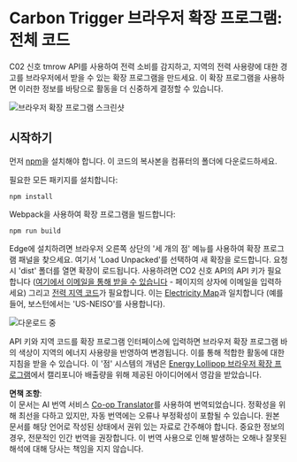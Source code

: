 <!--
CO_OP_TRANSLATOR_METADATA:
{
  "original_hash": "21b364c158c8e4f698de65eeac16c9fe",
  "translation_date": "2025-08-23T23:51:40+00:00",
  "source_file": "5-browser-extension/solution/translation/README.ms.md",
  "language_code": "ko"
}
-->
# Carbon Trigger 브라우저 확장 프로그램: 전체 코드

C02 신호 tmrow API를 사용하여 전력 소비를 감지하고, 지역의 전력 사용량에 대한 경고를 브라우저에서 받을 수 있는 확장 프로그램을 만드세요. 이 확장 프로그램을 사용하면 이러한 정보를 바탕으로 활동을 더 신중하게 결정할 수 있습니다.

![브라우저 확장 프로그램 스크린샷](../../../../../5-browser-extension/extension-screenshot.png)

## 시작하기

먼저 [npm](https://npmjs.com)을 설치해야 합니다. 이 코드의 복사본을 컴퓨터의 폴더에 다운로드하세요.

필요한 모든 패키지를 설치합니다:

```
npm install
```

Webpack을 사용하여 확장 프로그램을 빌드합니다:

```
npm run build
```

Edge에 설치하려면 브라우저 오른쪽 상단의 '세 개의 점' 메뉴를 사용하여 확장 프로그램 패널을 찾으세요. 여기서 'Load Unpacked'를 선택하여 새 확장을 로드합니다. 요청 시 'dist' 폴더를 열면 확장이 로드됩니다. 사용하려면 CO2 신호 API의 API 키가 필요합니다 ([여기에서 이메일을 통해 받을 수 있습니다](https://www.co2signal.com/) - 페이지의 상자에 이메일을 입력하세요) 그리고 [전력 지역 코드](http://api.electricitymap.org/v3/zones)가 필요합니다. 이는 [Electricity Map](https://www.electricitymap.org/map)과 일치합니다 (예를 들어, 보스턴에서는 'US-NEISO'를 사용합니다).

![다운로드 중](../../../../../5-browser-extension/install-on-edge.png)

API 키와 지역 코드를 확장 프로그램 인터페이스에 입력하면 브라우저 확장 프로그램 바의 색상이 지역의 에너지 사용량을 반영하여 변경됩니다. 이를 통해 적합한 활동에 대한 지침을 받을 수 있습니다. 이 '점' 시스템의 개념은 [Energy Lollipop 브라우저 확장 프로그램](https://energylollipop.com/)에서 캘리포니아 배출량을 위해 제공된 아이디어에서 영감을 받았습니다.

**면책 조항**:  
이 문서는 AI 번역 서비스 [Co-op Translator](https://github.com/Azure/co-op-translator)를 사용하여 번역되었습니다. 정확성을 위해 최선을 다하고 있지만, 자동 번역에는 오류나 부정확성이 포함될 수 있습니다. 원본 문서를 해당 언어로 작성된 상태에서 권위 있는 자료로 간주해야 합니다. 중요한 정보의 경우, 전문적인 인간 번역을 권장합니다. 이 번역 사용으로 인해 발생하는 오해나 잘못된 해석에 대해 당사는 책임을 지지 않습니다.